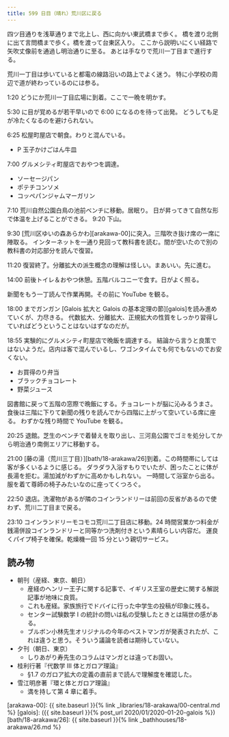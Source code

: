 ```yaml
---
title: 599 日目（晴れ）荒川区に戻る
---
```


四ツ目通りを浅草通りまで北上し、西に向かい東武橋まで歩く。
橋を渡り北側に出て言問橋まで歩く。橋を渡って台東区入り。
ここから説明いにくい経路で矢吹丈像前を通過し明治通りに至る。
あとは手なりで荒川一丁目まで進行する。

荒川一丁目は歩いていると都電の線路沿いの路上でよく迷う。
特に小学校の周辺で道が終わっているのには参る。

1:20 どうにか荒川一丁目広場に到着。ここで一晩を明かす。

5:30 に目が覚めるが若干早いので 6:00 になるのを待って出発。
どうしても足が冷たくなるのを避けられない。

6:25 松屋町屋店で朝食。わりと混んでいる。

* P 玉子かけごはん牛皿

7:00 グルメシティ町屋店でおやつを調達。

* ソーセージパン
* ポテチコンソメ
* コッペパンジャムマーガリン

7:10 荒川自然公園白鳥の池前ベンチに移動。居眠り。
日が昇ってきて自然な形で体温を上げることができる。
9:20 下山。

9:30 [荒川区ゆいの森あらかわ][arakawa-00]に突入。三階吹き抜け席の一席に陣取る。
インターネットを一通り見回って教科書を読む。間が空いたので別の教科書の対応部分を読んで復習。

11:20 復習終了。分離拡大の派生概念の理解は怪しい。まあいい。先に進む。

14:00 前後トイレ＆おやつ休憩。五階バルコニーで食す。日がよく照る。

新聞をもう一丁読んで作業再開。その前に YouTube を観る。

18:00 までガンガン [Galois 拡大と Galois の基本定理の節][galois]を読み進めていくが、力尽きる。
代数拡大、分離拡大、正規拡大の性質をしっかり習得していればどうということはないはずなのだが。

18:55 実験的にグルメシティ町屋店で晩飯を調達する。
結論から言うと良策ではないようだ。店内は客で混んでいるし、ワゴンタイムでも何でもないのでお安くない。

* お買得のり弁当
* ブラックチョコレート
* 野菜ジュース

図書館に戻って五階の窓際で晩飯にする。チョコレートが脳に沁みるうまさ。
食後は三階に下りて新聞の残りを読んでから四階に上がって空いている席に座る。
わずかな残り時間で YouTube を観る。

20:25 退館。芝生のベンチで着替えを取り出し、三河島公園でゴミを処分してから明治通り南側エリアに移動する。

21:00 [藤の湯（荒川三丁目）][bath/18-arakawa/26]到着。この時間帯にしては客が多くいるように感じる。
ダラダラ入浴すもりでいたが、困ったことに体が長湯を拒む。湯加減がわずかに高めかもしれない。
一時間して浴室から出る。服を着て尊師の椅子みたいなのに座ってくつろぐ。

22:50 退店。洗濯物があるが隣のコインランドリーは前回の反省があるので使わず、荒川二丁目まで戻る。

23:10 コインランドリーモコモコ荒川二丁目店に移動。24 時間営業かつ料金が銭湯併設コインランドリーと同等かつ洗剤付きという素晴らしい内容だ。
運良くパイプ椅子を確保。乾燥機一回 15 分という親切サービス。

## 読み物

* 朝刊（産経、東京、朝日）
  * 産経のヘンリー王子に関する記事で、イギリス王室の歴史に関する解説記事が地味に良質。
  * これも産経。家族旅行でドバイに行った中学生の投稿が印象に残る。
  * センター試験数学 I の統計の問いは私の受験したときとは隔世の感がある。
  * ブルボン小林先生オリジナルの今年のベストマンガが発表されたが、これは違うと思う。そういう議論を読者は期待していない。
* 夕刊（朝日、東京）
  * しりあがり寿先生のコラムはマンガとは違ってお固い。
* 桂利行著『代数学 III 体とガロア理論』
  * §1.7 のガロア拡大の定義の直前まで読んで理解度を確認した。
* 雪江明彦著『環と体とガロア理論』
  * 満を持して第 4 章に着手。

[arakawa-00]: {{ site.baseurl }}{% link _libraries/18-arakawa/00-central.md %}
[galois]: ({{ site.baseurl }}{% post_url 2020/01/2020-01-20-galois %})
[bath/18-arakawa/26]: {{ site.baseurl }}{% link _bathhouses/18-arakawa/26.md %}
